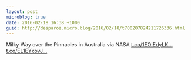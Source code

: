 ```yaml
---
layout: post
microblog: true
date: 2016-02-18 16:38 +1000
guid: http://desparoz.micro.blog/2016/02/18/t700207824211726336.html
---
```

Milky Way over the Pinnacles in Australia  via NASA [t.co/1EOIEdyLK...](https://t.co/1EOIEdyLKw) [t.co/EL1EYxovJ...](https://t.co/EL1EYxovJx)
